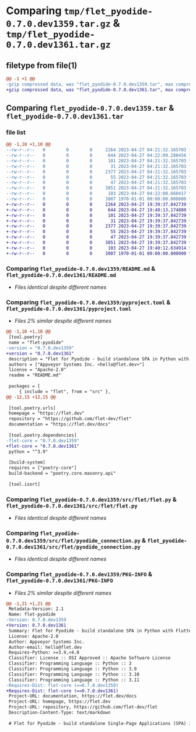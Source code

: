 # Comparing `tmp/flet_pyodide-0.7.0.dev1359.tar.gz` & `tmp/flet_pyodide-0.7.0.dev1361.tar.gz`

## filetype from file(1)

```diff
@@ -1 +1 @@
-gzip compressed data, was "flet_pyodide-0.7.0.dev1359.tar", max compression
+gzip compressed data, was "flet_pyodide-0.7.0.dev1361.tar", max compression
```

## Comparing `flet_pyodide-0.7.0.dev1359.tar` & `flet_pyodide-0.7.0.dev1361.tar`

### file list

```diff
@@ -1,10 +1,10 @@
--rw-r--r--   0        0        0     2264 2023-04-27 04:21:32.165703 flet_pyodide-0.7.0.dev1359/README.md
--rw-r--r--   0        0        0      644 2023-04-27 04:22:09.288456 flet_pyodide-0.7.0.dev1359/pyproject.toml
--rw-r--r--   0        0        0      101 2023-04-27 04:21:32.165703 flet_pyodide-0.7.0.dev1359/src/flet/__init__.py
--rw-r--r--   0        0        0       31 2023-04-27 04:21:32.165703 flet_pyodide-0.7.0.dev1359/src/flet/canvas/__init__.py
--rw-r--r--   0        0        0     2377 2023-04-27 04:21:32.165703 flet_pyodide-0.7.0.dev1359/src/flet/flet.py
--rw-r--r--   0        0        0       55 2023-04-27 04:21:32.165703 flet_pyodide-0.7.0.dev1359/src/flet/matplotlib_chart.py
--rw-r--r--   0        0        0       47 2023-04-27 04:21:32.165703 flet_pyodide-0.7.0.dev1359/src/flet/plotly_chart.py
--rw-r--r--   0        0        0     3851 2023-04-27 04:21:32.165703 flet_pyodide-0.7.0.dev1359/src/flet/pyodide_connection.py
--rw-r--r--   0        0        0      103 2023-04-27 04:22:08.660417 flet_pyodide-0.7.0.dev1359/src/flet/version.py
--rw-r--r--   0        0        0     3007 1970-01-01 00:00:00.000000 flet_pyodide-0.7.0.dev1359/PKG-INFO
+-rw-r--r--   0        0        0     2264 2023-04-27 19:39:37.842739 flet_pyodide-0.7.0.dev1361/README.md
+-rw-r--r--   0        0        0      644 2023-04-27 19:40:13.174880 flet_pyodide-0.7.0.dev1361/pyproject.toml
+-rw-r--r--   0        0        0      101 2023-04-27 19:39:37.842739 flet_pyodide-0.7.0.dev1361/src/flet/__init__.py
+-rw-r--r--   0        0        0       31 2023-04-27 19:39:37.842739 flet_pyodide-0.7.0.dev1361/src/flet/canvas/__init__.py
+-rw-r--r--   0        0        0     2377 2023-04-27 19:39:37.842739 flet_pyodide-0.7.0.dev1361/src/flet/flet.py
+-rw-r--r--   0        0        0       55 2023-04-27 19:39:37.842739 flet_pyodide-0.7.0.dev1361/src/flet/matplotlib_chart.py
+-rw-r--r--   0        0        0       47 2023-04-27 19:39:37.842739 flet_pyodide-0.7.0.dev1361/src/flet/plotly_chart.py
+-rw-r--r--   0        0        0     3851 2023-04-27 19:39:37.842739 flet_pyodide-0.7.0.dev1361/src/flet/pyodide_connection.py
+-rw-r--r--   0        0        0      103 2023-04-27 19:40:12.634914 flet_pyodide-0.7.0.dev1361/src/flet/version.py
+-rw-r--r--   0        0        0     3007 1970-01-01 00:00:00.000000 flet_pyodide-0.7.0.dev1361/PKG-INFO
```

### Comparing `flet_pyodide-0.7.0.dev1359/README.md` & `flet_pyodide-0.7.0.dev1361/README.md`

 * *Files identical despite different names*

### Comparing `flet_pyodide-0.7.0.dev1359/pyproject.toml` & `flet_pyodide-0.7.0.dev1361/pyproject.toml`

 * *Files 2% similar despite different names*

```diff
@@ -1,10 +1,10 @@
 [tool.poetry]
 name = "flet-pyodide"
-version = "0.7.0.dev1359"
+version = "0.7.0.dev1361"
 description = "Flet for Pyodide - build standalone SPA in Python with Flutter UI."
 authors = ["Appveyor Systems Inc. <hello@flet.dev>"]
 license = "Apache-2.0"
 readme = "README.md"
 
 packages = [
     { include = "flet", from = "src" },
@@ -12,15 +12,15 @@
 
 [tool.poetry.urls]
 homepage = "https://flet.dev"
 repository = "https://github.com/flet-dev/flet"
 documentation = "https://flet.dev/docs"
 
 [tool.poetry.dependencies]
-flet-core = "0.7.0.dev1359"
+flet-core = "0.7.0.dev1361"
 python = "^3.9"
 
 [build-system]
 requires = ["poetry-core"]
 build-backend = "poetry.core.masonry.api"
 
 [tool.isort]
```

### Comparing `flet_pyodide-0.7.0.dev1359/src/flet/flet.py` & `flet_pyodide-0.7.0.dev1361/src/flet/flet.py`

 * *Files identical despite different names*

### Comparing `flet_pyodide-0.7.0.dev1359/src/flet/pyodide_connection.py` & `flet_pyodide-0.7.0.dev1361/src/flet/pyodide_connection.py`

 * *Files identical despite different names*

### Comparing `flet_pyodide-0.7.0.dev1359/PKG-INFO` & `flet_pyodide-0.7.0.dev1361/PKG-INFO`

 * *Files 2% similar despite different names*

```diff
@@ -1,21 +1,21 @@
 Metadata-Version: 2.1
 Name: flet-pyodide
-Version: 0.7.0.dev1359
+Version: 0.7.0.dev1361
 Summary: Flet for Pyodide - build standalone SPA in Python with Flutter UI.
 License: Apache-2.0
 Author: Appveyor Systems Inc.
 Author-email: hello@flet.dev
 Requires-Python: >=3.9,<4.0
 Classifier: License :: OSI Approved :: Apache Software License
 Classifier: Programming Language :: Python :: 3
 Classifier: Programming Language :: Python :: 3.9
 Classifier: Programming Language :: Python :: 3.10
 Classifier: Programming Language :: Python :: 3.11
-Requires-Dist: flet-core (==0.7.0.dev1359)
+Requires-Dist: flet-core (==0.7.0.dev1361)
 Project-URL: documentation, https://flet.dev/docs
 Project-URL: homepage, https://flet.dev
 Project-URL: repository, https://github.com/flet-dev/flet
 Description-Content-Type: text/markdown
 
 # Flet for Pyodide - build standalone Single-Page Applications (SPA) in Python with Flutter UI
```

